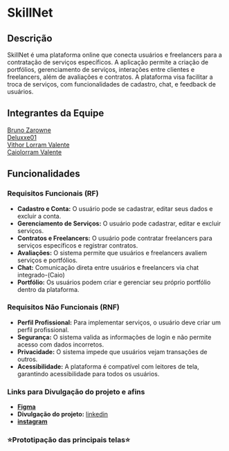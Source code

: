 # SkillNet

## Descrição

SkillNet é uma plataforma online que conecta usuários e freelancers para a contratação de serviços específicos. A aplicação permite a criação de portfólios, gerenciamento de serviços, interações entre clientes e freelancers, além de avaliações e contratos. A plataforma visa facilitar a troca de serviços, com funcionalidades de cadastro, chat, e feedback de usuários.

## Integrantes da Equipe

[Bruno Zarowne](https://github.com/BrunoZarowne)  
[Deluxxe01](https://github.com/deluxxe01)  
[Vithor Lorram Valente](https://github.com/vithorLorramValente7)  
[Caiolorram Valente](https://github.com/caiolorramvalente)

## Funcionalidades

### Requisitos Funcionais (RF)

- **Cadastro e Conta:** O usuário pode se cadastrar, editar seus dados e excluir a conta.
- **Gerenciamento de Serviços:** O usuário pode cadastrar, editar e excluir serviços.
- **Contratos e Freelancers:** O usuário pode contratar freelancers para serviços específicos e registrar contratos.
- **Avaliações:** O sistema permite que usuários e freelancers avaliem serviços e portfólios.
- **Chat:** Comunicação direta entre usuários e freelancers via chat integrado-(Caio)
- **Portfólio:** Os usuários podem criar e gerenciar seu próprio portfólio dentro da plataforma.

### Requisitos Não Funcionais (RNF)

- **Perfil Profissional:** Para implementar serviços, o usuário deve criar um perfil profissional.
- **Segurança:** O sistema valida as informações de login e não permite acesso com dados incorretos.
- **Privacidade:** O sistema impede que usuários vejam transações de outros.
- **Acessibilidade:** A plataforma é compatível com leitores de tela, garantindo acessibilidade para todos os usuários.

### Links para Divulgação do projeto e afins
- **[Figma](https://www.figma.com/design/YTy4JbgmUk9eHSJgHYdDAO/3%C2%B0fase_S.A?node-id=0-1&p=f&t=j7Qqzb3BojkrG2kw-0)**
- **Divulgação do projeto:** [linkedin](https://www.linkedin.com/feed/update/urn:li:activity:7294521192151982081/)
- **[instagram](https://www.instagram.com/skillnet.io?igsh=NnJrb2U1aDl0a3p6)**

### ⭐**Prototipação das principais telas**⭐

